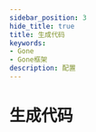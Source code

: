 ```yaml
---
sidebar_position: 3
hide_title: true
title: 生成代码
keywords:
- Gone
- Gone框架
description: 配置
---
```


# 生成代码

